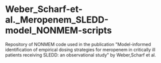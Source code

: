 # Weber_Scharf-et-al._Meropenem_SLEDD-model_NONMEM-scripts
Repository of NONMEM code used in the publication "Model-informed identification of empirical dosing strategies for meropenem in critically ill patients receiving SLEDD: an observational study" by Weber,Scharf et al.

